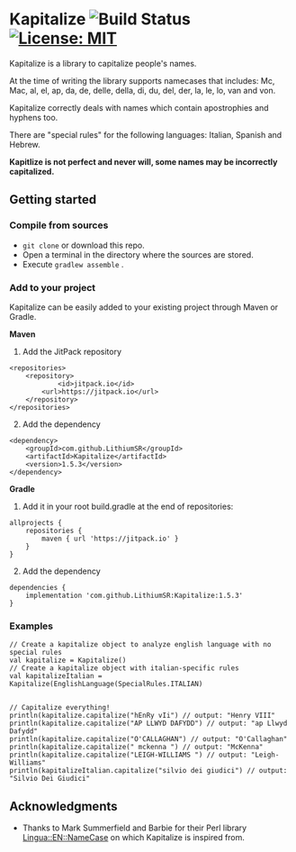 # Kapitalize ![Build Status](https://travis-ci.com/LithiumSR/kapitalize.svg?branch=master) [![License: MIT](https://img.shields.io/badge/License-MIT-yellow.svg)](https://opensource.org/licenses/MIT)

Kapitalize is a library to capitalize people's names.

At the time of writing the library supports namecases that includes:
Mc, Mac, al, el, ap, da, de, delle, della, di, du, del, der, 
    la, le, lo, van and von.
    
Kapitalize correctly deals with names which contain apostrophies and hyphens too.

There are "special rules" for the following languages: Italian, Spanish and Hebrew.

**Kapitlize is not perfect and never will, some names may be incorrectly capitalized.**

## Getting started

### Compile from sources
- `git clone` or download this repo.
- Open a terminal in the directory where the sources are stored.
- Execute `gradlew assemble` .

### Add to your project

Kapitalize can be easily added to your existing project through Maven or Gradle.

**Maven**

1) Add the JitPack repository
```
<repositories>
	<repository>
            <id>jitpack.io</id>
	    <url>https://jitpack.io</url>
	</repository>
</repositories>
```
2) Add the dependency
```
<dependency>
    <groupId>com.github.LithiumSR</groupId>
    <artifactId>Kapitalize</artifactId>
    <version>1.5.3</version>
</dependency>
```

**Gradle**

1) Add it in your root build.gradle at the end of repositories:
```
allprojects {
    repositories {
		maven { url 'https://jitpack.io' }
	}
}
```
2) Add the dependency
```
dependencies {
    implementation 'com.github.LithiumSR:Kapitalize:1.5.3'
}
```

### Examples
```
// Create a kapitalize object to analyze english language with no special rules
val kapitalize = Kapitalize()
// Create a kapitalize object with italian-specific rules
val kapitalizeItalian = Kapitalize(EnglishLanguage(SpecialRules.ITALIAN)


// Capitalize everything!
println(kapitalize.capitalize("hEnRy vIi") // output: "Henry VIII"
println(kapitalize.capitalize("AP LLWYD DAFYDD") // output: "ap Llwyd Dafydd"
println(kapitalize.capitalize("O'CALLAGHAN") // output: "O'Callaghan"
println(kapitalize.capitalize(" mckenna ") // output: "McKenna"
println(kapitalize.capitalize("LEIGH-WILLIAMS ") // output: "Leigh-Williams"
println(kapitalizeItalian.capitalize("silvio dei giudici") // output: "Silvio Dei Giudici"

 ```
 
 ## Acknowledgments
 
 * Thanks to Mark Summerfield and Barbie for their Perl library [Lingua::EN::NameCase](https://metacpan.org/pod/Lingua::EN::NameCase) on which Kapitalize is inspired from.